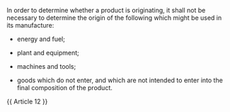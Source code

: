 
In order to determine whether a product is originating, it shall not be necessary to determine the origin of the following which might be used in its manufacture:

- energy and fuel;

- plant and equipment;

- machines and tools;

- goods which do not enter, and which are not intended to enter into the final composition of the product.

{{ Article 12 }}